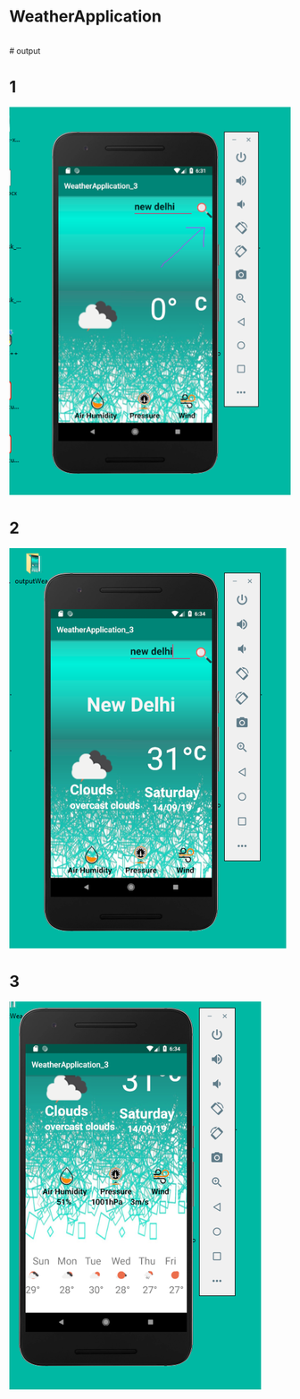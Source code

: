 # WeatherApplication
<br>
# output<br>

# 1
![alt text](https://github.com/soumitya0/WeatherApplication/blob/master/outputWeather/1.PNG)
<br>

# 2
![alt text](https://github.com/soumitya0/WeatherApplication/blob/master/outputWeather/2.PNG)
<br>

# 3
![alt text](https://github.com/soumitya0/WeatherApplication/blob/master/outputWeather/3.PNG)
<br>


